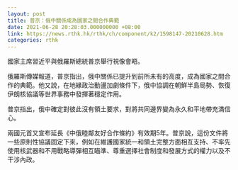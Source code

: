 ```yaml
---
layout: post
title: 普京：俄中關係成為國家之間合作典範
date: 2021-06-28 20:28:03.000000000 +08:00
link: https://news.rthk.hk/rthk/ch/component/k2/1598147-20210628.htm
categories: rthk
---
```


國家主席習近平與俄羅斯總統普京舉行視像會晤。

俄羅斯傳媒報道，普京指出，俄中關係已提升到前所未有的高度，成為國家之間合作的典範。他又說，在地緣政治動盪加劇條件下，俄中協調在朝鮮半島局勢、恢復伊朗核協議等世界事務中發揮著穩定作用。

普京指出，俄中確定對彼此沒有領土要求，對將共同邊界變為永久和平地帶充滿信心。

兩國元首又宣布延長《中俄睦鄰友好合作條約》有效期5年。普京說，這份文件將一些原則性協議固定下來，例如在維護國家統一和領土完整方面相互支持、不率先使用核武器和不用戰略導彈相互瞄準、尊重選擇社會制度和發展方式的權力以及不干涉內政。
